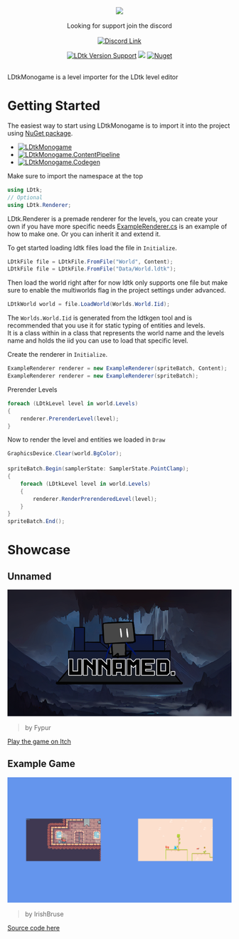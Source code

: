 <p align="center">
<img src="https://raw.githubusercontent.com/IrishBruse/LDtkMonogame/main/Icon.png" height="128px" data-no-zoom/>
</p>

<p align="center">
    Looking for support join the discord<br><br>
    <a href="https://discord.gg/ZzV7tmqvtH"><img src="https://img.shields.io/badge/Discord-LDtkMonogame-yellow" alt="Discord Link"></a>
</p>
<p align="center">
  <a href="https://github.com/deepnight/ldtk"> <img alt="LDtk Version Support" src="https://img.shields.io/github/v/release/deepnight/ldtk?&label=Supports%20LDtk&color=yellow"></a>
  <a href="https://www.nuget.org/packages/LDtkMonogame/"><img src="https://img.shields.io/nuget/v/LDtkMonogame?" /></a>
  <a href="https://www.nuget.org/packages/LDtkMonogame/"><img alt="Nuget" src="https://img.shields.io/nuget/dt/LDtkMonogame"></a>
</p>
<br>
LDtkMonogame is a level importer for the LDtk level editor

# Getting Started

The easiest way to start using LDtkMonogame is to import it into the project using [NuGet package](https://www.nuget.org/packages/LDtkMonogame/).

-   [![LDtkMonogame](https://img.shields.io/nuget/v/LDtkMonogame?label=LDtkMonogame)](https://www.nuget.org/packages/LDtkMonogame/)
-   [![LDtkMonogame.ContentPipeline](https://img.shields.io/nuget/v/LDtkMonogame.ContentPipeline?label=LDtkMonogame.ContentPipeline)](https://www.nuget.org/packages/LDtkMonogame.ContentPipeline/)
-   [![LDtkMonogame.Codegen](https://img.shields.io/nuget/v/LDtkMonogame.Codegen?label=LDtkMonogame.Codegen)](https://www.nuget.org/packages/LDtkMonogame.Codegen/)

Make sure to import the namespace at the top

```cs
using LDtk;
// Optional
using LDtk.Renderer;
```

LDtk.Renderer is a premade renderer for the levels, you can create your own if you have more specific needs
[ExampleRenderer.cs](https://github.com/IrishBruse/LDtkMonogame/blob/main/LDtk/Renderer/ExampleRenderer.cs)
is an example of how to make one. Or you can inherit it and extend it.

To get started loading ldtk files load the file in `Initialize`.

```cs
LDtkFile file = LDtkFile.FromFile("World", Content);
LDtkFile file = LDtkFile.FromFile("Data/World.ldtk");
```

Then load the world right after for now ldtk only supports one file but make sure to enable the multiworlds flag in the project settings under advanced.

```cs
LDtkWorld world = file.LoadWorld(Worlds.World.Iid);
```

The `Worlds.World.Iid` is generated from the ldtkgen tool and is recommended that you use it for static typing of entities and levels.  
It is a class within in a class that represents the world name and the levels name and holds the iid you can use to load that specific level.

Create the renderer in `Initialize`.

```cs
ExampleRenderer renderer = new ExampleRenderer(spriteBatch, Content);
ExampleRenderer renderer = new ExampleRenderer(spriteBatch);
```

Prerender Levels

```cs
foreach (LDtkLevel level in world.Levels)
{
    renderer.PrerenderLevel(level);
}
```

Now to render the level and entities we loaded in `Draw`

```cs
GraphicsDevice.Clear(world.BgColor);

spriteBatch.Begin(samplerState: SamplerState.PointClamp);
{
    foreach (LDtkLevel level in world.Levels)
    {
        renderer.RenderPrerenderedLevel(level);
    }
}
spriteBatch.End();
```

# Showcase

## Unnamed

![screenshot](https://raw.githubusercontent.com/IrishBruse/LDtkMonogame/main/docs/images/Unnamed.png)

> by Fypur

[Play the game on Itch](https://fypur.itch.io/unnamed)

## Example Game

![screenshot](https://raw.githubusercontent.com/IrishBruse/LDtkMonogame/main/LDtk.Example/Screenshot.png)

> by IrishBruse

[Source code here](./LDtk.Example/)
